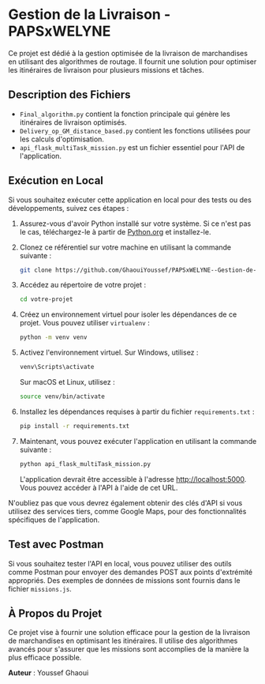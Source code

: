 # Gestion de la Livraison - PAPSxWELYNE

Ce projet est dédié à la gestion optimisée de la livraison de marchandises en utilisant des algorithmes de routage. Il fournit une solution pour optimiser les itinéraires de livraison pour plusieurs missions et tâches.

## Description des Fichiers

- `Final_algorithm.py` contient la fonction principale qui génère les itinéraires de livraison optimisés.
- `Delivery_op_GM_distance_based.py` contient les fonctions utilisées pour les calculs d'optimisation.
- `api_flask_multiTask_mission.py` est un fichier essentiel pour l'API de l'application.

## Exécution en Local

Si vous souhaitez exécuter cette application en local pour des tests ou des développements, suivez ces étapes :

1. Assurez-vous d'avoir Python installé sur votre système. Si ce n'est pas le cas, téléchargez-le à partir de [Python.org](https://www.python.org/downloads/) et installez-le.

2. Clonez ce référentiel sur votre machine en utilisant la commande suivante :

   ```bash
   git clone https://github.com/GhaouiYoussef/PAPSxWELYNE--Gestion-de-Livraison-Optimisee/
   ```

3. Accédez au répertoire de votre projet :

   ```bash
   cd votre-projet
   ```

4. Créez un environnement virtuel pour isoler les dépendances de ce projet. Vous pouvez utiliser `virtualenv` :

   ```bash
   python -m venv venv
   ```

5. Activez l'environnement virtuel. Sur Windows, utilisez :

   ```bash
   venv\Scripts\activate
   ```

   Sur macOS et Linux, utilisez :

   ```bash
   source venv/bin/activate
   ```

6. Installez les dépendances requises à partir du fichier `requirements.txt` :

   ```bash
   pip install -r requirements.txt
   ```

7. Maintenant, vous pouvez exécuter l'application en utilisant la commande suivante :

   ```bash
   python api_flask_multiTask_mission.py
   ```

   L'application devrait être accessible à l'adresse [http://localhost:5000](http://localhost:5000). Vous pouvez accéder à l'API à l'aide de cet URL.

N'oubliez pas que vous devrez également obtenir des clés d'API si vous utilisez des services tiers, comme Google Maps, pour des fonctionnalités spécifiques de l'application.

## Test avec Postman

Si vous souhaitez tester l'API en local, vous pouvez utiliser des outils comme Postman pour envoyer des demandes POST aux points d'extrémité appropriés. Des exemples de données de missions sont fournis dans le fichier `missions.js`.

## À Propos du Projet

Ce projet vise à fournir une solution efficace pour la gestion de la livraison de marchandises en optimisant les itinéraires. Il utilise des algorithmes avancés pour s'assurer que les missions sont accomplies de la manière la plus efficace possible.

**Auteur** : Youssef Ghaoui
